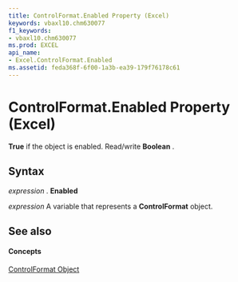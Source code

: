 ```yaml
---
title: ControlFormat.Enabled Property (Excel)
keywords: vbaxl10.chm630077
f1_keywords:
- vbaxl10.chm630077
ms.prod: EXCEL
api_name:
- Excel.ControlFormat.Enabled
ms.assetid: feda368f-6f00-1a3b-ea39-179f76178c61
---
```



# ControlFormat.Enabled Property (Excel)

 **True** if the object is enabled. Read/write **Boolean** .


## Syntax

 _expression_ . **Enabled**

 _expression_ A variable that represents a **ControlFormat** object.


## See also


#### Concepts


[ControlFormat Object](controlformat-object-excel.md)

